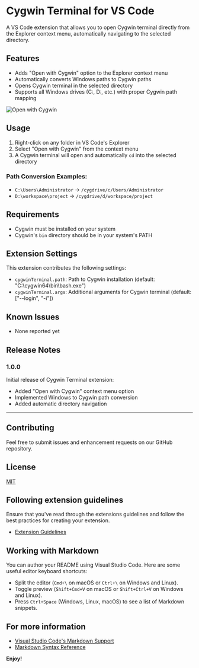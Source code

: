# Cygwin Terminal for VS Code

A VS Code extension that allows you to open Cygwin terminal directly from the Explorer context menu, automatically navigating to the selected directory.

## Features

- Adds "Open with Cygwin" option to the Explorer context menu
- Automatically converts Windows paths to Cygwin paths
- Opens Cygwin terminal in the selected directory
- Supports all Windows drives (C:, D:, etc.) with proper Cygwin path mapping

![Open with Cygwin](images/open-with-cygwin.png)

## Usage

1. Right-click on any folder in VS Code's Explorer
2. Select "Open with Cygwin" from the context menu
3. A Cygwin terminal will open and automatically `cd` into the selected directory

### Path Conversion Examples:
- `C:\Users\Administrator` → `/cygdrive/c/Users/Administrator`
- `D:\workspace\project` → `/cygdrive/d/workspace/project`

## Requirements

- Cygwin must be installed on your system
- Cygwin's `bin` directory should be in your system's PATH

## Extension Settings

This extension contributes the following settings:

* `cygwinTerminal.path`: Path to Cygwin installation (default: "C:\\cygwin64\\bin\\bash.exe")
* `cygwinTerminal.args`: Additional arguments for Cygwin terminal (default: ["--login", "-i"])

## Known Issues

- None reported yet

## Release Notes

### 1.0.0

Initial release of Cygwin Terminal extension:
- Added "Open with Cygwin" context menu option
- Implemented Windows to Cygwin path conversion
- Added automatic directory navigation

---

## Contributing

Feel free to submit issues and enhancement requests on our GitHub repository.

## License

[MIT](LICENSE)

## Following extension guidelines

Ensure that you've read through the extensions guidelines and follow the best practices for creating your extension.

* [Extension Guidelines](https://code.visualstudio.com/api/references/extension-guidelines)

## Working with Markdown

You can author your README using Visual Studio Code. Here are some useful editor keyboard shortcuts:

* Split the editor (`Cmd+\` on macOS or `Ctrl+\` on Windows and Linux).
* Toggle preview (`Shift+Cmd+V` on macOS or `Shift+Ctrl+V` on Windows and Linux).
* Press `Ctrl+Space` (Windows, Linux, macOS) to see a list of Markdown snippets.

## For more information

* [Visual Studio Code's Markdown Support](http://code.visualstudio.com/docs/languages/markdown)
* [Markdown Syntax Reference](https://help.github.com/articles/markdown-basics/)

**Enjoy!**
